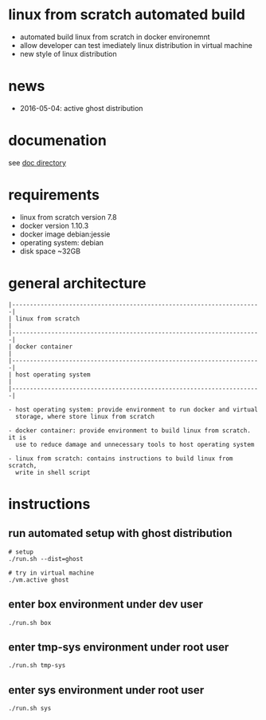 # linux from scratch automated build
- automated build linux from scratch in docker environemnt
- allow developer can test imediately linux distribution in virtual machine
- new style of linux distribution

# news

- 2016-05-04: active ghost distribution

# documenation

see [doc directory](./doc)

# requirements

- linux from scratch version 7.8
- docker version 1.10.3
- docker image debian:jessie
- operating system: debian
- disk space ~32GB

# general architecture

    |----------------------------------------------------------------------|
    | linux from scratch                                                   |
    |----------------------------------------------------------------------|
    | docker container                                                     |
    |----------------------------------------------------------------------|
    | host operating system                                                |
    |----------------------------------------------------------------------|

    - host operating system: provide environment to run docker and virtual
      storage, where store linux from scratch

    - docker container: provide environment to build linux from scratch. it is
      use to reduce damage and unnecessary tools to host operating system

    - linux from scratch: contains instructions to build linux from scratch,
      write in shell script

# instructions

## run automated setup with ghost distribution
```shell
# setup
./run.sh --dist=ghost

# try in virtual machine
./vm.active ghost
```

## enter box environment under dev user
```shell
./run.sh box
```

## enter tmp-sys environment under root user
```shell
./run.sh tmp-sys
```

## enter sys environment under root user
```shell
./run.sh sys
```
